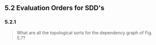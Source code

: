 ## 5.2 Evaluation Orders for SDD's

### 5.2.1

> What are all the topological sorts for the dependency graph of Fig. 5.7?

